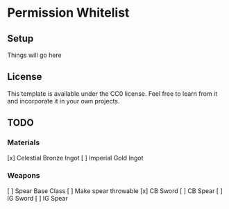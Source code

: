 # Permission Whitelist

## Setup

Things will go here

## License

This template is available under the CC0 license. Feel free to learn from it and incorporate it in your own projects.

## TODO

### Materials
[x] Celestial Bronze Ingot
[ ] Imperial Gold Ingot

### Weapons
[ ] Spear Base Class
[ ] Make spear throwable
[x] CB Sword
[ ] CB Spear
[ ] IG Sword
[ ] IG Spear